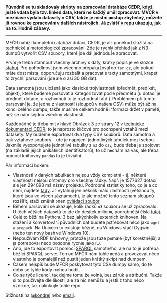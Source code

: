 **Původně se tu skladovaly skripty na zpracování databáze CEDR, když ještě vdata byla tzv. linked data, která ne každý uměl zpracovat. MVČR v mezičase vydalo datasety v CSV, takže je místní postup zbytečný, můžete jít rovnou ke zpracování v dalších nástrojích. Já [zvlášť v repu](https://github.com/kokes/cedr) ukazuju, jak na to. Hodně zábavy.**

----

MFČR nabízí kompletní databázi dotací, CEDR, je ale poněkud složitá na technické a metodologické zpracování. Zde je rychlý přehled jak z N3 dumpů vytvořit CSV soubory, které jde dál jednoduše zpracovat.

První je třeba stáhnout všechny archivy s daty, krátký popis je ve složce [stahuj](stahuj). Pro pohodlnost jsem všechno přepakážoval do `tar.gz`, ale pokud máte dost místa, doporučuju rozbalit a pracovat s texty samotnými, krapet to zrychlí parsování (jde ale o asi 30 GB dat).

Data samotná jsou uložená jako klasické trojvlastnosti (předmět, predikát, objekt), které budeme parsovat a kategorizovat podle předmětu (u dotací je předmět dotace, u rozhodnutí to je rozhodnutí atd.). Problémem při tomto parsování je, že jedna z vlastností (sloupců v našem CSV) může být až na konci celého dumpu, takže musíme celkem hodně informací držet v paměti, než se nám sejdou všechny vlastnosti.

Každopádně je třeba mít v hlavě Obrázek 3 ze strany 12 v [technické dokumentaci CEDR](http://cedropendata.mfcr.cz/c3lod/C3_OpenData%20-%20datov%C3%A1%20sada%20IS%20CEDR%20III%20v2%2002.pdf), to je naprosto klíčové pro pochopení vztahů mezi datasety. My budeme exportovat dva typy CSV souborů. Data samotná a pak vztahové soubory - kde je napojení jednotlivých tabulek mezi sebou. Jakmile vyexportujete jednotlivé tabulky z `n3` do `csv`, bude třeba je spojovat (na základě jejich unikátních identifikátorů), to už nechám na vás, ale třeba pomocí knihovny `pandas` to je triviální.

Pár informací bokem:

- Vlastnosti v daných tabulkách nejsou vždy kompletní - tj. některé vlastnosti nejsou přítomny pro všechny řádky. Např. je 1577627 dotací, ale jen 294098 má název projektu. Podrobné statistiky toho, co je a co není, najdete [tady](stahuj/_freq.txt). Já vytahuji jen několik málo vlastností (většinou ty, které jsou ve všech záznamech), je ale možné tento seznam sloupců rozšířit, stačí změnit onen [ovládací soubor](extrahuj.csv)
- Během parsování se ukazuje, kolik řádků `n3` souboru se už zpracovalo. U těch větších datasetů to jde do desítek milionů, podrobnější čísla [tutaj](stahuj/_stats.txt).
- Celé to běží na Pythonu 3 bez jakýchkoliv externích knihoven. Na stažení a konvertování původních dat budete potřebovat něco jako `wget` a `arepack`. Na Unixech to existuje běžně, na Windows stačí Cygwin (nebo ten nový bash ve Windows 10).
- Nepoužívám RDF knihovny, protože jsou tuze pomalé (byť korektnější) a já potřeboval něco podobně rychlé jako IO.
- Ano, jde to exportovat pomocí [SPARQL](http://www.cambridgesemantics.com/semantic-university/sparql-by-example) samotného, ale na to je potřeba běžící SPARQL server. Ten od MFČR nám tohle nedá a provozovat něco vlastního je pomalejší než pustit jeden krátký skript nad dumpem.
- Časem nejspíš bude MFČR poskytovat tyto CSV dumpy samo, do té doby se tyhle kódy mohou hodit.
- Co se týče licencí, tak dejme tomu že volná, bez záruk a atribuční. Takže si to používejte dle libosti, ale za nic nemůžu a jestli z toho něco vznikne, tak nalinkujte tohle repo.

Stížnosti na [@kondrej](https://twitter.com/kondrej) nebo [email](mailto:ondrej.kokes@gmail.com).
